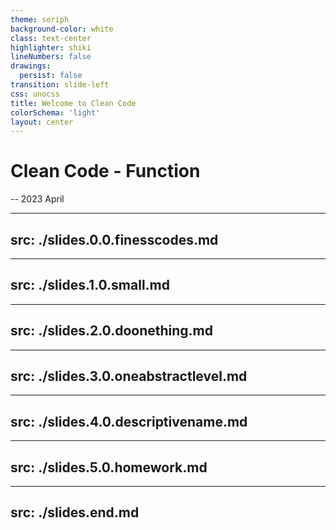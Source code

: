 ```yaml
---
theme: seriph
background-color: white
class: text-center
highlighter: shiki
lineNumbers: false
drawings:
  persist: false
transition: slide-left
css: unocss
title: Welcome to Clean Code
colorSchema: 'light'
layout: center
---
```


# Clean Code - Function
-- 2023 April

<!--
1. 今天开始 cleancode function 第三章的内容。
2. 书中的第三章的内容比较多，为了便于大家理解和掌握，我们会分成多节课程来讲解，这节课只会涉及到第三章的一部分内容。

3. 与其说是课程，不如说是咱们大家一起学习一下书中的内容。 课程内容也主要是书中的原本的内容， 原汁原味，没有做个人加工输出，但是对于书中一些理论性的东西，我只是分享一下我个人的经验以便将具体的规则落地。
-->

---
src: ./slides.0.0.finesscodes.md
---

---
src: ./slides.1.0.small.md
---

---
src: ./slides.2.0.doonething.md
---

---
src: ./slides.3.0.oneabstractlevel.md
---

---
src: ./slides.4.0.descriptivename.md
---

---
src: ./slides.5.0.homework.md
---

---
src: ./slides.end.md
---

